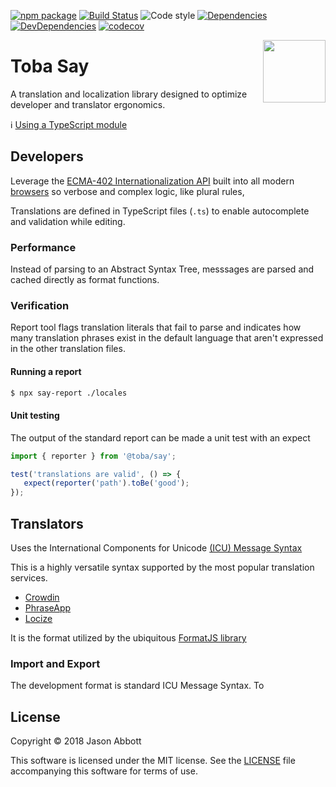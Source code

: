 [![npm package](https://img.shields.io/npm/v/@toba/say.svg)](https://www.npmjs.org/package/@toba/say)
[![Build Status](https://travis-ci.org/toba/say.svg?branch=master)](https://travis-ci.org/toba/say)
![Code style](https://img.shields.io/badge/code_style-prettier-ff69b4.svg)
[![Dependencies](https://img.shields.io/david/toba/say.svg)](https://david-dm.org/toba/say)
[![DevDependencies](https://img.shields.io/david/dev/toba/say.svg)](https://david-dm.org/toba/say#info=devDependencies&view=list)
[![codecov](https://codecov.io/gh/toba/say/branch/master/graph/badge.svg)](https://codecov.io/gh/toba/say)

<img src='https://toba.github.io/about/images/logo-colored.svg' width="100" align="right"/>

# Toba Say

A translation and localization library designed to optimize developer and translator ergonomics.

ℹ️ [Using a TypeScript module](https://toba.github.io/about/usage)

## Developers

Leverage the [ECMA-402 Internationalization API](https://www.ecma-international.org/ecma-402/5.0/) built into all modern [browsers](https://developer.mozilla.org/en-US/docs/Web/JavaScript/Reference/Global_Objects/Intl) so verbose and complex logic, like plural rules,

Translations are defined in TypeScript files (`.ts`) to enable autocomplete and validation while editing.

### Performance

Instead of parsing to an Abstract Syntax Tree, messsages are parsed and cached directly as format functions.

### Verification

Report tool flags translation literals that fail to parse and indicates how many translation phrases exist in the default language that aren't expressed in the other translation files.

#### Running a report

```bash
$ npx say-report ./locales
```

#### Unit testing

The output of the standard report can be made a unit test with an expect

```ts
import { reporter } from '@toba/say';

test('translations are valid', () => {
   expect(reporter('path').toBe('good');
});

```

## Translators

Uses the International Components for Unicode [(ICU) Message Syntax](http://userguide.icu-project.org/formatparse/messages)

This is a highly versatile syntax supported by the most popular translation services.

-  [Crowdin](https://blog.crowdin.com/2016/11/09/icu-syntax-in-crowdin/)
-  [PhraseApp](https://help.phraseapp.com/translate-website-and-app-content/use-icu-message-format/icu-message-format)
-  [Locize](https://medium.com/@jamuhl/we-now-fully-support-icu-format-at-https-locize-com-d2a6775ed06f)

It is the format utilized by the ubiquitous [FormatJS library](https://formatjs.io/guides/message-syntax/)

### Import and Export

The development format is standard ICU Message Syntax. To

## License

Copyright &copy; 2018 Jason Abbott

This software is licensed under the MIT license. See the [LICENSE](./LICENSE) file
accompanying this software for terms of use.
